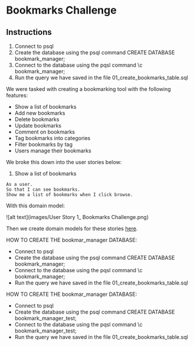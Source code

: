 # Bookmarks Challenge

## Instructions
1. Connect to psql
2. Create the database using the psql command CREATE DATABASE bookmark_manager;
3. Connect to the database using the pqsl command \c bookmark_manager;
4. Run the query we have saved in the file 01_create_bookmarks_table.sql


We were tasked with creating a bookmarking tool with the following features:

- Show a list of bookmarks
- Add new bookmarks
- Delete bookmarks
- Update bookmarks
- Comment on bookmarks
- Tag bookmarks into categories
- Filter bookmarks by tag
- Users manage their bookmarks

We broke this down into the user stories below:

1. Show a list of bookmarks
```
As a user.
So that I can see bookmarks.
Show me a list of bookmarks when I click browse.
```

With this domain model:

![alt text](images/User Story 1_ Bookmarks Challenge.png)


Then we create domain models for these stories [here](https://www.draw.io/#G15yQIhLtMiCLSRnRoNFhIoWoJofYfC7DW).

HOW TO CREATE THE bookmar_manager DATABASE:
- Connect to psql
- Create the database using the psql command CREATE DATABASE bookmark_manager;
- Connect to the database using the pqsl command \c bookmark_manager;
- Run the query we have saved in the file 01_create_bookmarks_table.sql

HOW TO CREATE THE bookmar_manager DATABASE:
- Connect to psql
- Create the database using the psql command CREATE DATABASE bookmark_manager_test;
- Connect to the database using the pqsl command \c bookmark_manager_test;
- Run the query we have saved in the file 01_create_bookmarks_table.sql
